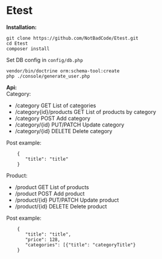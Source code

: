 # Etest

**Installation:**

```
git clone https://github.com/NotBadCode/Etest.git
cd Etest
composer install
```
Set DB config in ```config/db.php  ```
```
vendor/bin/doctrine orm:schema-tool:create
php ./console/generate_user.php
```
**Api:**  
Category:  
 * /category              GET       List of categories
 * /category{id}/products GET       List of products by category
 * /category              POST      Add category
 * /category/{id}         PUT/PATCH Update category
 * /category/{id}         DELETE    Delete category  
    
Post example:
```
    {
       "title": "title"
    }
```


Product:
 * /product      GET        List of products
 * /product      POST       Add product
 * /product/{id} PUT/PATCH  Update product
 * /product/{id} DELETE     Delete product
   
Post example:
```
    {
       "title": "title",
       "price": 128,
       "categories": [{"title": "categoryTitle"}
    }
```